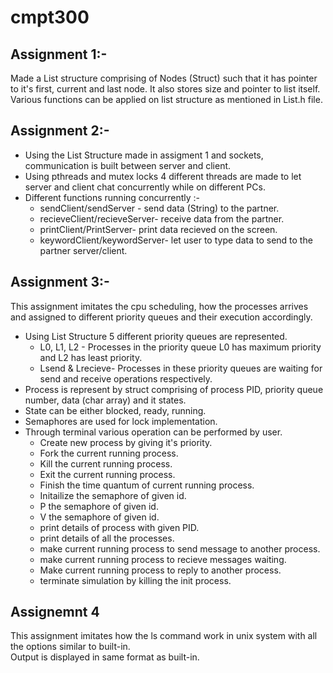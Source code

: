 # cmpt300
## Assignment 1:-

Made a List structure comprising of Nodes (Struct) such that it has pointer to it's first, current and last node. It also stores size and pointer to list itself.\
Various functions can be applied on list structure as mentioned in List.h file.

## Assignment 2:-

* Using the List Structure made in assigment 1 and sockets, communication is built between server and client.
* Using pthreads and mutex locks 4 different threads are made to let server and client chat concurrently while on different PCs.
* Different functions running concurrently :-
  * sendClient/sendServer - send data (String) to the partner.
  * recieveClient/recieveServer- receive data from the partner.
  * printClient/PrintServer- print data recieved on the screen.
  * keywordClient/keywordServer- let user to type data to send to the partner server/client.
  
## Assignment 3:-

This assignment imitates the cpu scheduling, how the processes arrives and assigned to different priority queues and their execution accordingly.
* Using List Structure 5 different priority queues are represented.
  * L0, L1, L2 - Processes in the priority queue L0 has maximum priority and L2 has least priority.
  * Lsend & Lrecieve- Processes in these priority queues are waiting for send and receive operations respectively.
*  Process is represent by struct comprising of process PID, priority queue number, data (char array) and it states.
* State can be either blocked, ready, running.
* Semaphores are used for lock implementation.
* Through terminal various operation can be performed by user.
   * Create new process by giving it's priority.
   * Fork the current running process.
   * Kill the current running process.
   * Exit the current running process.
   * Finish the time quantum of current running process.
   * Initailize the semaphore of given id.
   * P the semaphore of given id.
   * V the semaphore of given id.
   * print details of process with given PID.
   * print details of all the processes.
   * make current running process to send message to another process.
   * make current running process to recieve messages waiting.
   * Make current running process to reply to another process.
   * terminate simulation by killing the init process.

## Assignemnt 4

This assignment imitates how the ls command work in unix system with all the options similar to built-in.\
Output is displayed in same format as built-in.
